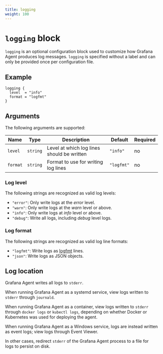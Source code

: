 ```yaml
---
title: logging
weight: 100
---
```


# `logging` block

`logging` is an optional configuration block used to customize how Grafana
Agent produces log messages. `logging` is specified without a label and can
only be provided once per configuration file.

## Example

```river
logging {
  level  = "info"
  format = "logfmt"
}
```

## Arguments

The following arguments are supported:

Name | Type | Description | Default | Required
---- | ---- | ----------- | ------- | --------
`level` | `string` | Level at which log lines should be written | `"info"` | no
`format` | `string` | Format to use for writing log lines | `"logfmt"` | no

### Log level

The following strings are recognized as valid log levels:

* `"error"`: Only write logs at the _error_ level.
* `"warn"`: Only write logs at the _warn_ level or above.
* `"info"`: Only write logs at _info_ level or above.
* `"debug"`: Write all logs, including _debug_ level logs.

### Log format

The following strings are recognized as valid log line formats:

* `"logfmt"`: Write logs as [logfmt][] lines.
* `"json"`: Write logs as JSON objects.

[logfmt]: https://brandur.org/logfmt

## Log location

Grafana Agent writes all logs to `stderr`.

When running Grafana Agent as a systemd service, view logs written to `stderr`
through `journald`.

When running Grafana Agent as a container, view logs written to `stderr`
through `docker logs` or `kubectl logs`, depending on whether Docker or
Kubernetes was used for deploying the agent.

When running Grafana Agent as a Windows service, logs are instead written as
event logs; view logs through Event Viewer.

In other cases, redirect `stderr` of the Grafana Agent process to a file for
logs to persist on disk.
